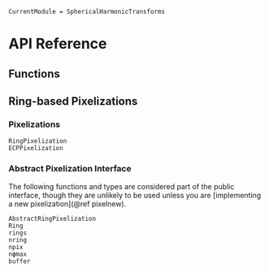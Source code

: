 ```@meta
CurrentModule = SphericalHarmonicTransforms
```
# API Reference

## Functions

## Ring-based Pixelizations

### Pixelizations

```@docs
RingPixelization
ECPPixelization
```

### Abstract Pixelization Interface

The following functions and types are considered part of the public interface, though
they are unlikely to be used unless you are
[implementing a new pixelization](@ref pixelnew).

```@docs
AbstractRingPixelization
Ring
rings
nring
npix
nϕmax
buffer
```
